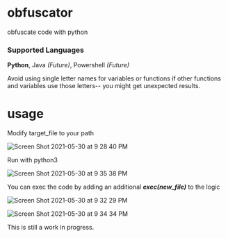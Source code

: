
# obfuscator

obfuscate code with python

<h3>Supported Languages</h3>
  <b>Python</b>, Java <i>(Future)</i>, Powershell <i>(Future)</i>

Avoid using single letter names for variables or functions if other functions and variables use those letters-- you might get unexpected results.

<h1>usage</h1>

Modify target_file to your path

![Screen Shot 2021-05-30 at 9 28 40 PM](https://user-images.githubusercontent.com/49540886/120127680-034fa480-c18e-11eb-9808-984d62d8a957.png)

Run with python3

![Screen Shot 2021-05-30 at 9 35 38 PM](https://user-images.githubusercontent.com/49540886/120128017-09925080-c18f-11eb-8418-279a7c5e30bf.png)


You can exec the code by adding an additional <b><i>exec(new_file)</b></i> to the logic

![Screen Shot 2021-05-30 at 9 32 29 PM](https://user-images.githubusercontent.com/49540886/120127860-8b35ae80-c18e-11eb-9fb4-12a2cff57dff.png)

![Screen Shot 2021-05-30 at 9 34 34 PM](https://user-images.githubusercontent.com/49540886/120127941-d64fc180-c18e-11eb-82da-34915c0cd479.png)

This is still a work in progress.
